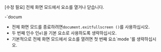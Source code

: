 [수정 필요]
전체 화면 모드에서 요소를 열거나 닫습니다.

-`docum
- 전체 화면 모드를 종료하려면`document.exitfullscreen ()`를 사용하십시오.
- 두 번째 인수 인`el`을 기본 요소로 사용하도록 생략하십시오.
- 기본적으로 전체 화면 모드에서 요소를 열려면 첫 번째 요소`mode '를 생략하십시오.